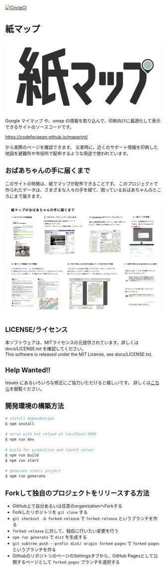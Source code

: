 [![CircleCI](https://circleci.com/gh/codeforjapan/mapprint/tree/master.svg?style=svg)](https://circleci.com/gh/codeforjapan/mapprint/tree/master)

紙マップ
===
![kamimap](static/images/logo.png)

Google マイマップ や、umap の情報を取り込んで、印刷向けに最適化して表示できるサイトのソースコードです。

https://codeforjapan.github.io/mapprint/

から実際のページを確認できます。
災害時に、近くのサポート情報を印刷した地図を避難所や市役所で配布するような用途で使われています。

## おばあちゃんの手に届くまで
このサイトの特徴は、紙でマップが配布できることです。
このプロジェクトで作られたデータは、さまざまな人々の手を経て、困っているおばあちゃんのところにまで届きます。

![kamimap_180713.png](docs/kamimap_180713.png)

## LICENSE/ライセンス

本ソフトウェアは、MITライセンスの元提供されています。詳しくは docs/LICENSE.txt を確認してください。  
This software is released under the MIT License, see docs/LICENSE.txt.

## Help Wanted!!

Issues にあるいろいろな修正にご協力いただけると嬉しいです。
詳しくは[こちら](./docs/CONTRIBUTING.md)を御覧ください。

## 開発環境の構築方法

``` bash
# install dependencies
$ npm install

# serve with hot reload at localhost:3000
$ npm run dev

# build for production and launch server
$ npm run build
$ npm run start

# generate static project
$ npm run generate
```

## Forkして独自のプロジェクトをリリースする方法
- GitHub上で自分あるいは任意のorganizationへForkする
- Forkしたリポジトリを `git clone` する
- `git checkout -b forked-release` で `forked-release` というブランチを作る
- `forked-release` に対して、独自に行いたい変更を行う
- `npm run generate` で `dist` を生成する
- `git subtree push --prefix dist/ origin forked-pages` で `forked-pages` というブランチを作る
- GithubのリポジトリのページのSettingsタブから、GitHub Pagesとして公開するページとして `forked-pages` ブランチを選択する